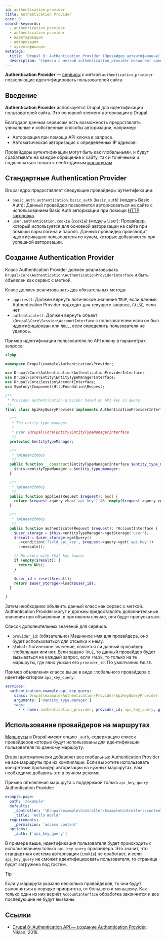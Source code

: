 ```yaml
---
id: authentication-provider
title: Authentication Provider
core: 9
search-keywords:
  - authentication_provider
  - authentication provider
  - идентификация
  - авторизация
  - аутентификация
metatags:
  title: 'Drupal 9: Authentication Provider (Провайдер аутентификации)'
  description: 'Сервисы с меткой authentication_provider позволяют идентифицировать пользователей сайта.'
---
```


**Authentication Provider** — [сервисы](../services.md) с меткой `authentication_provider` позволяющие идентифицировать пользователей сайта.

## Введение

**Authentication Provider** используется Drupal для идентификации пользователей сайта. Это основной элемент авторизации в Drupal.

Благодаря данным сервисам есть возможность предоставлять уникальные и собственные способы авторизации, например:

- Авторизация при помощи API ключа в запросе.
- Автоматическая авторизация с определённых IP адресов.

Провайдеры аутентификации могут быть как глобальными, и будут срабатывать на каждое обращение к сайту, так и точечными и подключаться только к необходимым [маршрутам](../../routing/routing.md).

## Стандартные Authentication Provider

Drupal ядро предоставляет следующие провайдеры аутентификации:

- `basic_auth.authentication.basic_auth` (`basic_auth`) (модуль Basic Auth): Данный провайдер позволяется авторизоваться на сайте с использованием Basic Auth авторизации при помощи [HTTP заголовка](https://developer.mozilla.org/ru/docs/Web/HTTP/%D0%97%D0%B0%D0%B3%D0%BE%D0%BB%D0%BE%D0%B2%D0%BA%D0%B8/Authorization).
- `user.authentication.cookie` (`cookie`) (модуль User): Провайдер, который используется для основной авторизации на сайте при помощи пары логина и пароля. Данный провайдер производит идентификацию пользователя по кукам, которые добавляются при успешной авторизации.

## Создание Authentication Provider

Класс Authentication Provider должен реализовывать `Drupal\Core\Authentication\AuthenticationProviderInterface` и быть объявлен как сервис с меткой.

Класс должен реализовывать два обязательных метода:

- `applies()`: Должен вернуть логическое значение `TRUE`, если данный Authentication Provider подходит для текущего запроса, `FALSE`, если нет.
- `authenticate()`: Должен вернуть объект `\Drupal\Core\Session\AccountInterface` с пользователем если он был идентифицирован или `NULL`, если определить пользователя не удалось.

Пример идентификации пользователя по API ключу в параметрах запроса:

```php
<?php

namespace Drupal\example\Authentication\Provider;

use Drupal\Core\Authentication\AuthenticationProviderInterface;
use Drupal\Core\Entity\EntityTypeManagerInterface;
use Drupal\Core\Session\AccountInterface;
use Symfony\Component\HttpFoundation\Request;

/**
 * Provides authentication provider based on API key in query.
 */
final class ApiKeyQueryProvider implements AuthenticationProviderInterface {

  /**
   * The entity type manager.
   *
   * @var \Drupal\Core\Entity\EntityTypeManagerInterface
   */
  protected $entityTypeManager;

  /**
   * {@inheritdoc}
   */
  public function __construct(EntityTypeManagerInterface $entity_type_manager) {
    $this->entityTypeManager = $entity_type_manager;
  }

  /**
   * {@inheritdoc}
   */
  public function applies(Request $request): bool {
    return $request->query->has('api-key') && !empty($request->query->get('api-key'));
  }

  /**
   * {@inheritdoc}
   */
  public function authenticate(Request $request): ?AccountInterface {
    $user_storage = $this->entityTypeManager->getStorage('user');
    $result = $user_storage->getQuery()
      ->condition('field_api_key', $request->query->get('api-key'))
      ->execute();

    // No users with that key found.
    if (empty($result)) {
      return NULL;
    }

    $user_id = reset($result);
    return $user_storage->load($user_id);
  }

}
```

Затем необходимо объявить данный класс как сервис с меткой. Authentication Provider могут и должны предоставлять дополнительные значения при объявлении, в противном случае, они будут пропускаться.

Список дополнительных значений для сервиса:

- `provider_id`: (обязательно) Машинное имя для провайдера, оно будет использоваться для отсылки к нему.
- `global`: Логическое значение, является ли данный провайдер глобальным или нет. Если задано `TRUE`, то данный провайдер будет вызываться на каждый запрос, если `FALSE`, то только на те маршруты, где явно указан его `provider_id`. По умолчанию `FALSE`.

Пример объявления класса выше в виде глобального провайдера с идентификатором `api_key_query`:

```yaml
services:
  authentication.example.api_key_query:
    class: Drupal\example\Authentication\Provider\ApiKeyQueryProvider
    arguments: ['@entity_type.manager']
    tags:
      - { name: authentication_provider, provider_id: api_key_query, global: TRUE }
```

## Использование провайдеров на маршрутах

[Маршруты](../../routing/routing.md) в Drupal имеют опцию `_auth`, содержащую список провайдеров которые будут использованы для идентификации пользователя по данному маршруту.

Drupal автоматически добавляет все глобальные Authentication Provider на все маршруты при их компиляции. Если вы хотите использовать конкретный провайдер авторизации на нужных маршрутах, вам необходимо добавить это в ручном режиме.

Пример объявления маршрута с поддержкой только `api_key_query` Authentication Provider:

```yaml
example.page:
  path: '/example' 
  defaults: 
    _controller: '\Drupal\example\Controller\ExampleController::content' 
    _title: 'Hello World'
  requirements: 
    _permission: 'access content'
  options:
    _auth: ['api_key_query']
```

В примере выше, идентификация пользователя будет происходить с использованием только `api_key_query` провайдера. Это значит, что стандартная система авторизации (`cookie`) не сработает, и если `api_key_query` не сможет идентифицировать пользователя, то страница будет загружена под гостем.

> [!TIP]
> Если у маршрута указано несколько провайдеров, то они будут выполняться в порядке приоритета, от большего к меньшему. Как только один из них вернёт `AccountInterface` обработка закончится и все последующие не будут вызваны.

## Ссылки

- [Drupal 8: Authentication API — создание Authentication Provider](https://niklan.net/blog/166), Niklan, 2018.
